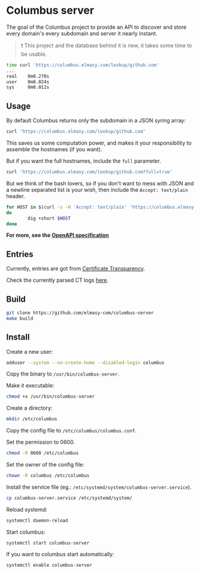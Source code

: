 # Columbus server

The goal of the Columbus project to provide an API to discover and store every domain's every subdomain and server it nearly instant.

> :heavy_exclamation_mark: This project and the database behind it is new, it takes some time to be usable.

```bash
time curl 'https://columbus.elmasy.com/lookup/github.com'
...
real	0m0.270s
user	0m0.024s
sys     0m0.012s
```

## Usage

By default Columbus returns only the subdomain in a JSON syring array:
```bash
curl 'https://columbus.elmasy.com/lookup/github.com'
```

This saves us some computation power, and makes it your responsibility to assemble the hostnames (if you want).

But if you want the full hostnames, include the `full` parameter.
```bash
curl 'https://columbus.elmasy.com/lookup/github.com?full=true'
```

But we think of the bash lovers, so if you don't want to mess with JSON and a newline separated list is your wish, then include the `Accept: text/plain` header.
```bash
for HOST in $(curl -s -H 'Accept: text/plain' 'https://columbus.elmasy.com/lookup/github.com?full=true')
do
        dig +short $HOST
done
```

**For more, see the [OpenAPI specification](https://columbus.elmasy.com/openapi.yaml)**

## Entries

Currently, entries are got from [Certificate Transparency](https://certificate.transparency.dev/).

Check the currently parsed CT logs [here](https://status.elmasy.com/status/4803b934327a1168b515).

## Build

```bash
git clone https://github.com/elmasy-com/columbus-server
make build
```

## Install

Create a new user:

```bash
adduser --system --no-create-home --disabled-login columbus
```

Copy the binary to `/usr/bin/columbus-server`.

Make it executable:
```bash
chmod +x /usr/bin/columbus-server
```

Create a directory:
```bash
mkdir /etc/columbus
```

Copy the config file to `/etc/columbus/columbus.conf`.

Set the permission to 0600.
```bash
chmod -R 0600 /etc/columbus
```

Set the owner of the config file:
```bash
chown -R columbus /etc/columbus
```

Install the service file (eg.: `/etc/systemd/system/columbus-server.service`).
```bash
cp columbus-server.service /etc/systemd/system/
```

Reload systemd:
```bash
systemctl daemon-reload
```

Start columbus:
```
systemctl start columbus-server
```

If you want to columbus start automatically:
```
systemctl enable columbus-server
```
 